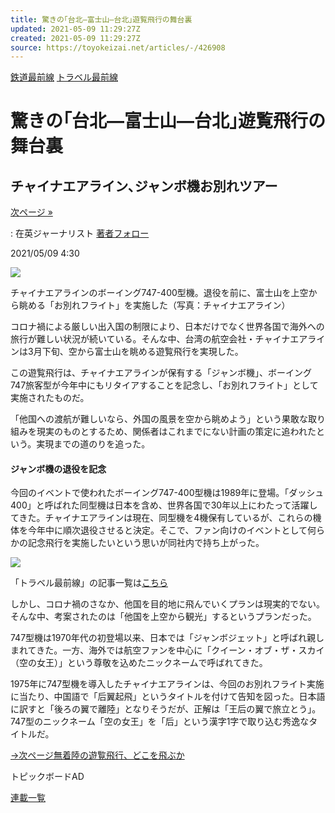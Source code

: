 ```yaml
---
title: 驚きの｢台北―富士山―台北｣遊覧飛行の舞台裏
updated: 2021-05-09 11:29:27Z
created: 2021-05-09 11:29:27Z
source: https://toyokeizai.net/articles/-/426908
---
```


[鉄道最前線](https://toyokeizai.net/list/genre/tetsudosaizensen)
[トラベル最前線](https://toyokeizai.net/category/rail-travel)

# 驚きの｢台北―富士山―台北｣遊覧飛行の舞台裏

## チャイナエアライン､ジャンボ機お別れツアー

 [次ページ »](https://toyokeizai.net/articles/-/426908?page=2)

  : 在英ジャーナリスト    [著者フォロー](https://id.toyokeizai.net/fm/?author_id=1065&author_name=%E3%81%95%E3%81%8B%E3%81%84+%E3%82%82%E3%81%A8%E3%81%BF&referer=%2Farticles%2F-%2F426908)

2021/05/09 4:30

![](https://tk.ismcdn.jp/mwimgs/1/3/1140/img_1354706990ae3d2b1e45bd9b5e6080a4904420.jpg)

チャイナエアラインのボーイング747-400型機。退役を前に、富士山を上空から眺める「お別れフライト」を実施した（写真：チャイナエアライン）

コロナ禍による厳しい出入国の制限により、日本だけでなく世界各国で海外への旅行が難しい状況が続いている。そんな中、台湾の航空会社・チャイナエアラインは3月下旬、空から富士山を眺める遊覧飛行を実現した。

この遊覧飛行は、チャイナエアラインが保有する「ジャンボ機」、ボーイング747旅客型が今年中にもリタイアすることを記念し、「お別れフライト」として実施されたものだ。

「他国への渡航が難しいなら、外国の風景を空から眺めよう」という果敢な取り組みを現実のものとするため、関係者はこれまでにない計画の策定に追われたという。実現までの道のりを追った。

#### ジャンボ機の退役を記念

今回のイベントで使われたボーイング747-400型機は1989年に登場。「ダッシュ400」と呼ばれた同型機は日本を含め、世界各国で30年以上にわたって活躍してきた。チャイナエアラインは現在、同型機を4機保有しているが、これらの機体を今年中に順次退役させると決定。そこで、ファン向けのイベントとして何らかの記念飛行を実施したいという思いが同社内で持ち上がった。

![](https://tk.ismcdn.jp/mwimgs/2/f/500/img_2f533f87f2a6fb93243305c0f4a34aa6260437.jpg)

「トラベル最前線」の記事一覧は[こちら](https://toyokeizai.net/category/rail-travel)

しかし、コロナ禍のさなか、他国を目的地に飛んでいくプランは現実的でない。そんな中、考案されたのは「他国を上空から観光」するというプランだった。

747型機は1970年代の初登場以来、日本では「ジャンボジェット」と呼ばれ親しまれてきた。一方、海外では航空ファンを中心に「クイーン・オブ・ザ・スカイ（空の女王）」という尊敬を込めたニックネームで呼ばれてきた。

1975年に747型機を導入したチャイナエアラインは、今回のお別れフライト実施に当たり、中国語で「后翼起飛」というタイトルを付けて告知を図った。日本語に訳すと「後ろの翼で離陸」となりそうだが、正解は「王后の翼で旅立とう」。747型のニックネーム「空の女王」を「后」という漢字1字で取り込む秀逸なタイトルだ。

[→次ページ無着陸の遊覧飛行、どこを飛ぶか](https://toyokeizai.net/articles/-/426908?page=2)

トピックボードAD

[連載一覧](https://toyokeizai.net/list/columns)